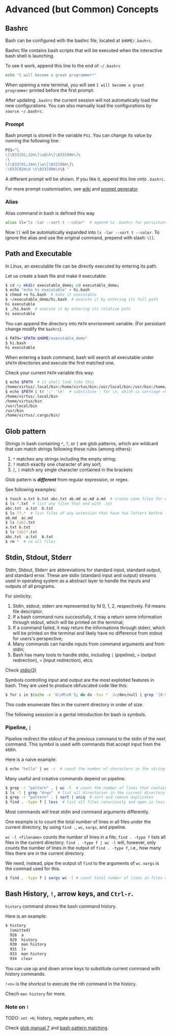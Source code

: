 # Advanced (but Common) Concepts

## Bashrc

Bash can be configured with the bashrc file, located at `$HOME/.bashrc`.

Bashrc file contains bash scripts that will be executed when the interactive bash shell is launching.

To see it work, append this line to the end of `~/.bashrc`

```sh
echo "I will become a great programmer!"
```

When opening a new terminal, you will see `I will become a great programmer` printed before the first prompt. 

After updating `.bashrc` the current session will not automatically load the new configurations. 
You can also manually load the configurations by `source ~/.bashrc`.

### Prompt

Bash prompt is stored in the variable `PS1`. 
You can change its value by running the following line:

```sh
PS1="\
\[\033[01;32m\]\u@\h\[\033[00m\]\
:\
\[\033[01;34m\]\w\[\033[00m\]\
:\033[02m\d \t\033[00m\n\$ "
```

A different prompt will be shown. 
If you like it, append this line onto `.bashrc`. 

For more prompt customisation, see [wiki](https://wiki.archlinux.org/title/Bash/Prompt_customization) and [prompt generator](https://bash-prompt-generator.org/).

### Alias 

Alias command in bash is defined this way 

```sh
alias ll="ls -lar --sort t --color"  # append to .bashrc for persistant change
```

Now `ll` will be automatically expanded into `ls -lar --sort t --color`. 
To ignore the alias and use the original command, prepend with slash: `\ll`.

## Path and Executable

In Linux, an executable file can be directly executed by entering its path. 

Let us create a bash file and make it executable:

```sh
$ cd ~; mkdir executable_demo; cd executable_demo;
$ echo "echo hi executable" > hi.bash
$ chmod +x hi.bash  # make it executable
$ ~/executable_demo/hi.bash  # execute it by entering its full path
hi executable
$ ./hi.bash  # execute it by entering its relative path
hi executable
```

You can append the directory into `PATH` envrionment variable. (For persistant change modify the `bashrc`).

```sh
$ PATH="$PATH:$HOME/executable_demo"
$ hi.bash  
hi executable
```

When entering a bash command, bash will search all executable under `$PATH` directories and execute the first matched one.

Check your current `PATH` variable this way:

```sh
$ echo $PATH  # it shall look like this
/home/virtus/.local/bin:/home/virtus/bin:/usr/local/bin:/usr/bin:/home/virtus/.cargo/bin/
$ echo $PATH | tr ':' '\n'  # substitute : for \n, which is carriage return
/home/virtus/.local/bin
/home/virtus/bin
/usr/local/bin
/usr/bin
/home/virtus/.cargo/bin/
```

## Glob pattern 

Strings in bash containing `*`, `?`, or `[` are glob patterns, which are wildcard that can match strings following these rules (among others):

1. `*` matches any strings including the empty string;
1. `?` match exactly one character of any sort;
1. `[`, `]` match any single character contained in the brackets

Glob pattern is __*different*__ from regular expression, or regex.

See following examples:

```sh
$ touch a.txt b.txt abc.txt ab.md ac.md a.md  # create some files for experiment
$ ls *.txt  # list any files that end with .txt
abc.txt  a.txt  b.txt
$ ls ??.*  # list files of any extension that have two letters before .
ab.md  ac.md
$ ls [ab].txt
a.txt b.txt
$ ls [ab]*.txt
abc.txt  a.txt  b.txt
$ rm *  # rm all files
```


## Stdin, Stdout, Stderr

Stdin, Stdout, Stderr are abbreviations for standard input, standard output, and standard error. 
These are stdio (standard input and output) streams used in operating system as a abstract layer to handle the inputs and outputs of all programs.

For simlicity:

1. Stdin, stdout, stderr are represented by fd 0, 1, 2, respectively. Fd means file descriptor. 
1. If a bash command runs successfully, it may a return some information through stdout, which will be printed on the terminal;
1. If a command failed, it may return the informations through stderr, which will be printed on the terminal and likely have no difference from stdout for users's perspective;
1. Many commands can handle inputs from command arguments and from stdin;
1. Bash has many tools to handle stdio, including `|` (pipeline), `>` (output redirection), `<` (input redirection), etcs. 

Check [stdio(3)](https://man7.org/linux/man-pages/man3/stdin.3.html)

Symbols controlling input and output are the most exploited features in bash. 
They are used to produce obfuscated code like this: 

```sh
$ for i in $(echo -e 'G\nM\nK'); do du -hsx *  2>/dev/null | grep '[0-9]'$i | sort -rn; done
```

This code enumerate files in the current directory in order of size.

The following sesssion is a gental introduction for bash io symbols.

### Pipeline, `|`

Pipeline redirect the stdout of the previous command to the stdin of the next command. 
This symbol is used with commands that accept input from the stdin.

Here is a naive example:

```sh
$ echo "hello" | wc -c  # count the number of characters in the string 
```

Many useful and creative commands depend on pipeline.

```sh
$ grep -r "pattern" . | wc -l  # count the number of lines that contain "pattern" in the current directory
$ ls -l | grep "drwx"  # list all directories in the current directory
$ grep -r "pattern" . | sort | uniq  # sort and remove duplicates
$ find . -type f | less  # list all files recursively and open in less
```

Most commands will treat stdin and command arguments differently.

One example is to count the total number of lines in all files under the current directory, by using `find .`, `wc`, `xargs`, and pipeline.

`wc -l <filename>` counts the number of lines in a file; `find . -type f` lists all files in the current directory.
`find . -type f | wc -l` will, however, only counts the number of lines in the output of `find . -type f`, i.e., how many files there are in the current directory. 

We need, instead, pipe the output of `find` to the arguments of `wc`. `xargs` is the commad used for this.

```sh
$ find . -type f | xargs wc -l # count total number of lines in files of current directory
```

## Bash History, `!`, arrow keys, and `Ctrl-r`.

`history` command shows the bash command history. 

Here is an example:

```sh 
$ history
  (omitted)
  928  a
  929  history 
  930  man history 
  931  ls
  933  man history
  934  clear
```

You can use up and down arrow keys to substitute current command with history commands. 

`!<n>` is the shortcut to execute the nth command in the history.

Chech `man history` for more.

### Note on `!`

TODO: `set +H`, history, negate pattern, etc

Check [glob manual 7](https://man7.org/linux/man-pages/man7/glob.7.html) and [bash pattern matching](https://www.gnu.org/software/bash/manual/bash.html#Pattern-Matching).

